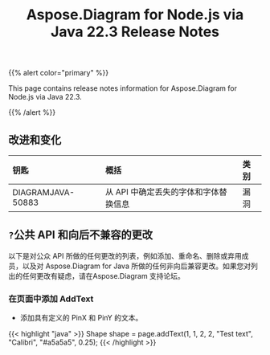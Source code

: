 ﻿---
title: Aspose.Diagram for Node.js via Java 22.3 Release Notes
type: docs
weight: 25
url: /zh/java/aspose-diagram-for-node-js-via-java-22-3-release-notes/
---
{{% alert color="primary" %}}

This page contains release notes information for Aspose.Diagram for Node.js via Java 22.3.

{{% /alert %}}
## **改进和变化**  ##

|**钥匙**|**概括**|**类别**|
|:- |:- |:- |
|DIAGRAMJAVA-50883|从 API 中确定丢失的字体和字体替换信息|漏洞|

## `?`**公共 API 和向后不兼容的更改**
以下是对公众 API 所做的任何更改的列表，例如添加、重命名、删除或弃用成员，以及对 Aspose.Diagram for Java 所做的任何非向后兼容更改。如果您对列出的任何更改有疑虑，请在Aspose.Diagram 支持论坛。

### **在页面中添加 AddText**
- 添加具有定义的 PinX 和 PinY 的文本。

{{< highlight "java" >}}
Shape shape = page.addText(1, 1, 2, 2, "Test text", "Calibri", "#a5a5a5", 0.25);
{{< /highlight >}}
